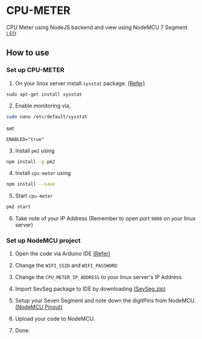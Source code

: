 # CPU-METER
CPU Meter using NodeJS backend and view using NodeMCU 7 Segment LED

## How to use 

### Set up CPU-METER

1. On your linux server install `sysstat` package. [(Refer)](https://www.tothenew.com/blog/install-and-configure-sar-on-ubuntu/)

```bashardui
sudo apt-get install sysstat
```

2. Enable monitoring via,

```bash
sudo nano /etc/default/sysstat
```
set

```
ENABLED="true"
```

3. Install `pm2` using 

```bash
npm install -g pm2
```

4. Install `cpu-meter` using 

```bash
npm install --save
```

5. Start `cpu-meter`

```bash
pm2 start 
```

6. Take note of your IP Address (Remember to open port `9000` on your linux server)


### Set up NodeMCU project

1. Open the code via Arduino IDE [(Refer)](https://www.instructables.com/id/Steps-to-Setup-Arduino-IDE-for-NODEMCU-ESP8266-WiF/)

2. Change the `WIFI_SSID` and `WIFI_PASSWORD`

3. Change the `CPU_METER_IP_ADDRESS` to your linux server's IP Address 

4. Import SevSeg package to IDE by downloading [(SevSeg.zip)](https://github.com/DeanIsMe/SevSeg/archive/v3.4.0.zip)

5. Setup your Seven Segment and note down the digitPins from NodeMCU. [(NodeMCU Pinout)](https://randomnerdtutorials.com/esp8266-pinout-reference-gpios/)

6. Upload your code to NodeMCU.

7. Done.
